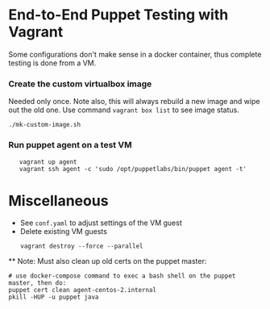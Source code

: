 # End-to-End Puppet Testing with Vagrant
Some configurations don't make sense in a docker container, thus complete testing is
done from a VM.


### Create the custom virtualbox image
Needed only once. Note also, this will always rebuild a new image and wipe out the old one.
Use command `vagrant box list` to see image status.
```shell
./mk-custom-image.sh
```


### Run puppet agent on a test VM
```shell
   vagrant up agent
   vagrant ssh agent -c 'sudo /opt/puppetlabs/bin/puppet agent -t'
```

# Miscellaneous
* See `conf.yaml` to adjust settings of the VM guest
* Delete existing VM guests
  ```shell
  vagrant destroy --force --parallel
  ```
** Note: Must also clean up old certs on the puppet master:
   ```shell
   # use docker-compose command to exec a bash shell on the puppet master, then do:
   puppet cert clean agent-centos-2.internal
   pkill -HUP -u puppet java
   ```
